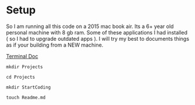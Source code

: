 # Setup

So I am running all this code on a 2015 mac book air. Its a 6+ year old personal machine with 8 gb ram. Some of these applications I had installed ( so I had to upgrade outdated apps ). I will try my best to documents things as if your building from a NEW machine.

[Terminal Doc](/notes/terminal)

`mkdir Projects`

`cd Projects`

`mkdir StartCoding`

`touch Readme.md`

